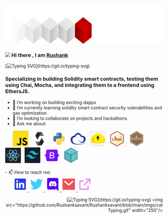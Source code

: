 <p align="center">
<img src="https://github.com/Rushanksavant/Rushanksavant/blob/main/BlockchainAnimation.gif" width="703" height="128"/>
</p>

### <img src="https://raw.githubusercontent.com/MartinHeinz/MartinHeinz/master/wave.gif" width="30"/> Hi there , I am <a href="https://rushank-eth.netlify.app/">Rushank</a> 

[![Typing SVG](https://readme-typing-svg.herokuapp.com?duration=3000&color=EC4899&multiline=true&height=80&lines=I'm+a+Data+Scientist+turned;Web3.0+developer.;I+love+to+code+smart+contracts.)](https://git.io/typing-svg)

### Specializing in building Solidity smart contracts, testing them using Chai, Mocha, and integrating them to a frontend using EthersJS.

- 🔭 I’m working on building exciting dapps
- 🌱 I’m currently learning solidity smart contract security vulerabilities and gas optimization
- 👯 I’m looking to collaborate on projects and hackathons
- 💬 Ask me about:
<div>
  &nbsp &nbsp &nbsp
  <kbd><img src="https://github.com/Rushanksavant/Rushanksavant/blob/main/imgs/JS.PNG" width="50" /></kbd> &nbsp
  <kbd><img src="https://github.com/Rushanksavant/Rushanksavant/blob/main/imgs/Sol.PNG" width="50" /></kbd> &nbsp
  <kbd><img src="https://github.com/Rushanksavant/Rushanksavant/blob/main/imgs/python.PNG" width="50" /></kbd> &nbsp
  <kbd><img src="https://github.com/Rushanksavant/Rushanksavant/blob/main/imgs/ethersjs.PNG" width="50" /></kbd> &nbsp
  <kbd><img src="https://github.com/Rushanksavant/Rushanksavant/blob/main/imgs/hardhat.PNG" width="50" /></kbd> &nbsp
  <kbd><img src="https://github.com/Rushanksavant/Rushanksavant/blob/main/imgs/chai.PNG" width="50" /></kbd> &nbsp
  <kbd><img src="https://github.com/Rushanksavant/Rushanksavant/blob/main/imgs/mocha.PNG" width="50" /></kbd> &nbsp
  <kbd><img src="https://github.com/Rushanksavant/Rushanksavant/blob/main/imgs/react.PNG" width="50" /></kbd> &nbsp
  <kbd><img src="https://github.com/Rushanksavant/Rushanksavant/blob/main/imgs/tailwind.PNG" width="50" /></kbd> &nbsp
  <kbd><img src="https://github.com/Rushanksavant/Rushanksavant/blob/main/imgs/boot.PNG" width="50" /></kbd> &nbsp
  <kbd><img src="https://github.com/Rushanksavant/Rushanksavant/blob/main/imgs/ipfs.PNG" width="50" /></kbd> &nbsp
 </div>
 <br>
 - 📫 How to reach me: 
 <div>
&nbsp &nbsp &nbsp 
  <a href="https://www.linkedin.com/in/rushank-savant/">
  <img src="https://github.com/Rushanksavant/Rushanksavant/blob/main/imgs/linkedin-box-fill.svg" /> 
  </a>
  <a href="https://twitter.com/irss350">
  <img src="https://github.com/Rushanksavant/Rushanksavant/blob/main/imgs/twitter-fill.svg" />
    </a>
  <a href="Rushank#5944">
  <img src="https://github.com/Rushanksavant/Rushanksavant/blob/main/imgs/discord-fill.svg" />
    </a>
  <a href="rssavant34@gmail.com">
  <img src="https://github.com/Rushanksavant/Rushanksavant/blob/main/imgs/mail-fill.svg" />
    </a>
  <a href="https://t.co/edEUIFCtKD">
  <img src="https://github.com/Rushanksavant/Rushanksavant/blob/main/imgs/external-link-line.svg" />
    </a>
 </div>
 

 <div align="right">
  
  [![Typing SVG](https://readme-typing-svg.herokuapp.com?duration=2000&color=EC4899&width=350&lines=I+spend+no+day+not+learning++!!)](https://git.io/typing-svg) <img src="https://github.com/Rushanksavant/Rushanksavant/blob/main/imgs/catTyping.gif" width="250"/>
  
  </div>
 
<!--
**Rushanksavant/Rushanksavant** is a ✨ _special_ ✨ repository because its `README.md` (this file) appears on your GitHub profile.

Here are some ideas to get you started:

- 🔭 I’m work on building exciting dapps
- 🌱 I’m currently learning solidity smart contract security vulerabilities and gas optimization
- 👯 I’m looking to collaborate on projects and hackathons
- 💬 Ask me about:

- 📫 How to reach me: 
- 😄 Pronouns: ...
- ⚡ Fun fact: ...
-->


